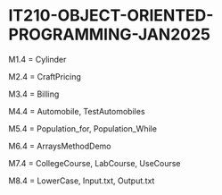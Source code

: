 # IT210-OBJECT-ORIENTED-PROGRAMMING-JAN2025

M1.4 = Cylinder

M2.4 = CraftPricing

M3.4 = Billing

M4.4 = Automobile, TestAutomobiles

M5.4 = Population_for, Population_While

M6.4 = ArraysMethodDemo

M7.4 = CollegeCourse, LabCourse, UseCourse

M8.4 = LowerCase, Input.txt, Output.txt
